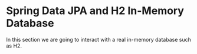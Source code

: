 # Spring Data JPA and H2 In-Memory Database

In this section we are going to interact with a real in-memory database such as H2.
